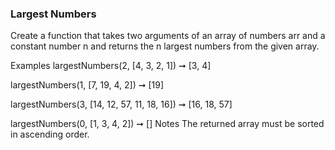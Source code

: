 ### Largest Numbers

Create a function that takes two arguments of an array of numbers arr and a constant number n and returns the n largest numbers from the given array.

Examples
largestNumbers(2, [4, 3, 2, 1]) ➞ [3, 4]

largestNumbers(1, [7, 19, 4, 2]) ➞ [19]

largestNumbers(3, [14, 12, 57, 11, 18, 16]) ➞ [16, 18, 57]

largestNumbers(0, [1, 3, 4, 2]) ➞ []
Notes
The returned array must be sorted in ascending order.
